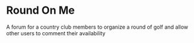 # Round On Me
A forum for a country club members to organize a round of golf and allow other users to comment their availability
